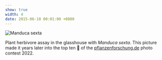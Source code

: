```yaml
---
show: true
width: 4
date: 2015-06-10 00:01:00 +0800
---
```

<div>
  <img data-src="{{ 'assets/images/photos/IMG_2932m.jpg' | relative_url }}" class="lazy w-100 rounded" src="{{ '/assets/images/empty_300x200.png' | relative_url }}" data-toggle="tooltip" data-placement="top" title="Manduca sexta">
  <div class="card-body">
    <p class="card-text">
      Plant herbivore assay in the glasshouse with <i>Manduca sexta</i>. This picture made it years later into the top ten 🏅 of the <a href="https://www.pflanzenforschung.de/de/pflanzenwissen/bildstrecken/die-top-ten-2022" target="_blank">pflanzenforschung.de</a> photo contest 2022.
    </p>
  </div>
</div>
